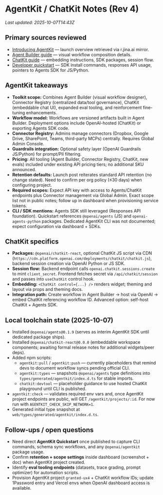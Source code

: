 # AgentKit / ChatKit Notes (Rev 4)

_Last updated: 2025-10-07T14:43Z_

## Primary sources reviewed
- [Introducing AgentKit](https://openai.com/index/introducing-agentkit/) — launch overview retrieved via r.jina.ai mirror.
- [Agent Builder guide](https://platform.openai.com/docs/guides/agent-builder) — visual workflow composition details.
- [ChatKit guide](https://platform.openai.com/docs/guides/chatkit) — embedding instructions, SDK packages, session flow.
- [Developer quickstart](https://platform.openai.com/docs/quickstart/agentkit) — SDK install commands, responses API usage, pointers to Agents SDK for JS/Python.

## AgentKit takeaways
- **Toolkit scope:** Combines Agent Builder (visual workflow designer), Connector Registry (centralized data/tool governance), ChatKit (embeddable chat UI), expanded eval tooling, and reinforcement fine-tuning enhancements.
- **Workflow model:** Workflows are versioned artifacts built in Agent Builder. Deployment options include OpenAI-hosted (ChatKit) or exporting Agents SDK code.
- **Connector Registry:** Admins manage connectors (Dropbox, Google Drive, SharePoint, Teams, third-party MCPs) centrally. Requires Global Admin Console.
- **Guardrails integration:** Optional safety layer (OpenAI Guardrails JS/Python) for prompt/PII filtering.
- **Pricing:** All tooling (Agent Builder, Connector Registry, ChatKit, new evals) included under existing API pricing tiers; no additional SKU announced.
- **Retention defaults:** Launch post reiterates standard API retention (no change stated). Need to confirm per org policy (≤30 days) when configuring project.
- **Required scopes:** Expect API key with access to Agents/ChatKit endpoints plus Connector management via Global Admin. Exact scope list not in public notes; follow up in dashboard when provisioning service tokens.
- **CLI / SDK mentions:** Agents SDK still leveraged (Responses API foundation). Quickstart references `@openai/agents` (JS) and `openai-agents-python` packages. Dedicated AgentKit CLI was not documented; expect configuration via dashboard + SDKs.

## ChatKit specifics
- **Packages:** `@openai/chatkit-react`, optional ChatKit JS script via CDN (`https://cdn.platform.openai.com/deployments/chatkit/chatkit.js`), backend session creation via OpenAI Python or JS SDK.
- **Session flow:** Backend endpoint calls `openai.chatkit.sessions.create` to mint `client_secret`. Frontend fetches secret via `/api/chatkit/session` and passes into `useChatKit` control hook.
- **Embedding:** `<ChatKit control={...} />` renders widget; theming and layout via props and theming docs.
- **Integration path:** Create workflow in Agent Builder → host via OpenAI → embed ChatKit referencing workflow ID. Advanced option: self-host ChatKit + Agents SDK.

## Local toolchain state (2025-10-07)
- Installed `@openai/agents@0.1.9` (serves as interim AgentKit SDK until dedicated package ships).
- Installed `@openai/chatkit-react@0.0.0` (embeddable workspace components; awaiting formal release notes for additional widgets/peer deps).
- Added npm scripts:
  - `agentkit:pull` / `agentkit:push` — currently placeholders that remind devs to document workflow syncs pending official CLI.
  - `agentkit:types` — snapshots `@openai/agents` type definitions into `types/generated/agentkit/index.d.ts` for stable imports.
  - `chatkit:devtool` — placeholder guidance to use hosted ChatKit playground until CLI is published.
- `agentkit:check` — validates required env vars and, once AgentKit project endpoints are public, will GET `/agentkit/projects/:id`. For now run with `AGENTKIT_CHECK_SKIP_NETWORK=1`.
- Generated initial type snapshot at `web/types/generated/agentkit/index.d.ts`.

## Follow-ups / open questions
- Need direct **AgentKit Quickstart** once published to capture CLI commands, schema sync workflows, and any `@openai/agentkit` package usage.
- Confirm **retention + scope settings** inside dashboard (screenshot + doc) when AgentKit project created.
- Identify **eval tooling endpoints** (datasets, trace grading, prompt optimizer) for automation scripts.
- Provision AgentKit project `granted-ux4` + ChatKit workflow IDs; update 1Password entry and Vercel envs when OpenAI dashboard access is available.
